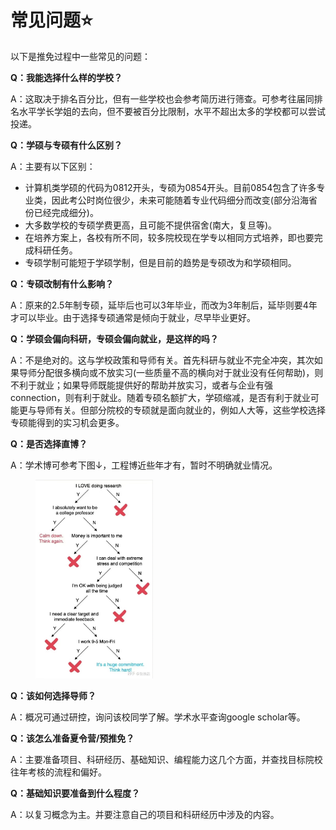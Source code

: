 # 常见问题⭐

以下是推免过程中一些常见的问题：

**Q：我能选择什么样的学校？**

A：这取决于排名百分比，但有一些学校也会参考简历进行筛查。可参考往届同排名水平学长学姐的去向，但不要被百分比限制，水平不超出太多的学校都可以尝试投递。

**Q：学硕与专硕有什么区别？**

A：主要有以下区别：

* 计算机类学硕的代码为0812开头，专硕为0854开头。目前0854包含了许多专业类，因此考公时岗位很少，未来可能随着专业代码细分而改变(部分沿海省份已经完成细分)。
* 大多数学校的专硕学费更高，且可能不提供宿舍(南大，复旦等)。
* 在培养方案上，各校有所不同，较多院校现在学专以相同方式培养，即也要完成科研任务。
* 专硕学制可能短于学硕学制，但是目前的趋势是专硕改为和学硕相同。

**Q：专硕改制有什么影响？**

A：原来的2.5年制专硕，延毕后也可以3年毕业，而改为3年制后，延毕则要4年才可以毕业。由于选择专硕通常是倾向于就业，尽早毕业更好。

**Q：学硕会偏向科研，专硕会偏向就业，是这样的吗？**

A：不是绝对的。这与学校政策和导师有关。首先科研与就业不完全冲突，其次如果导师分配很多横向或不放实习(一些质量不高的横向对于就业没有任何帮助)，则不利于就业；如果导师既能提供好的帮助并放实习，或者与企业有强connection，则有利于就业。随着专硕名额扩大，学硕缩减，是否有利于就业可能更与导师有关。但部分院校的专硕就是面向就业的，例如人大等，这些学校选择专硕能得到的实习机会更多。

**Q：是否选择直博？**

A：学术博可参考下图↓，工程博近些年才有，暂时不明确就业情况。

<figure><img src="../.gitbook/assets/388a40ca1c4c2f1c.jpg" alt="" width="188"><figcaption></figcaption></figure>

**Q：该如何选择导师？**

A：概况可通过研控，询问该校同学了解。学术水平查询google scholar等。

**Q：该怎么准备夏令营/预推免？**

A：主要准备项目、科研经历、基础知识、编程能力这几个方面，并查找目标院校往年考核的流程和偏好。

**Q：基础知识要准备到什么程度？**

A：以复习概念为主。并要注意自己的项目和科研经历中涉及的内容。



